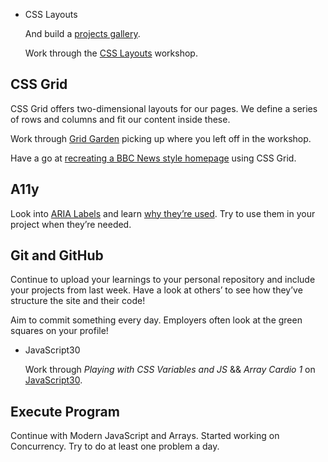 - CSS Layouts

  And build a [projects gallery](https://learn.foundersandcoders.com/course/syllabus/pre-app-3/project).

  Work through the [CSS Layouts](https://learn.foundersandcoders.com/workshops/css-layout/) workshop.

## CSS Grid

CSS Grid offers two-dimensional layouts for our pages. We define a series of rows and columns and fit our content inside these.

Work through [Grid Garden](https://cssgridgarden.com/) picking up where you left off in the workshop.

Have a go at [recreating a BBC News style homepage](https://github.com/bobbysebolao/learn-css-grid) using CSS Grid.

## A11y

Look into [ARIA Labels](https://css-tricks.com/why-how-and-when-to-use-semantic-html-and-aria/) and learn [why they’re used](https://www.24a11y.com/2019/what-a-year-of-learning-and-teaching-accessibility-taught-me/). Try to use them in your project when they’re needed.

## Git and GitHub

Continue to upload your learnings to your personal repository and include your projects from last week. Have a look at others’ to see how they’ve structure the site and their code!

Aim to commit something every day. Employers often look at the green squares on your profile!

- JavaScript30

  Work through _Playing with CSS Variables and JS_ && _Array Cardio 1_ on [JavaScript30](https://javascript30.com/).

## Execute Program

Continue with Modern JavaScript and Arrays. Started working on Concurrency. Try to do at least one problem a day.
